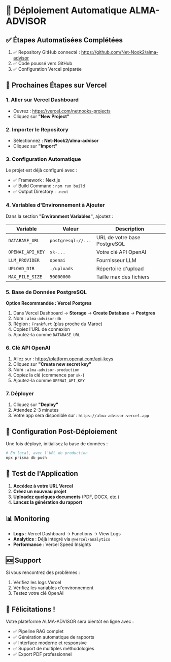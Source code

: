 # 🚀 Déploiement Automatique ALMA-ADVISOR

## ✅ Étapes Automatisées Complétées

1. ✅ Repository GitHub connecté : https://github.com/Net-Nook2/alma-advisor
2. ✅ Code poussé vers GitHub
3. ✅ Configuration Vercel préparée

## 🎯 Prochaines Étapes sur Vercel

### 1. Aller sur Vercel Dashboard
- Ouvrez : https://vercel.com/netnooks-projects
- Cliquez sur **"New Project"**

### 2. Importer le Repository
- Sélectionnez : **Net-Nook2/alma-advisor**
- Cliquez sur **"Import"**

### 3. Configuration Automatique
Le projet est déjà configuré avec :
- ✅ Framework : Next.js
- ✅ Build Command : `npm run build`
- ✅ Output Directory : `.next`

### 4. Variables d'Environnement à Ajouter

Dans la section **"Environment Variables"**, ajoutez :

| Variable | Valeur | Description |
|----------|--------|-------------|
| `DATABASE_URL` | `postgresql://...` | URL de votre base PostgreSQL |
| `OPENAI_API_KEY` | `sk-...` | Votre clé API OpenAI |
| `LLM_PROVIDER` | `openai` | Fournisseur LLM |
| `UPLOAD_DIR` | `./uploads` | Répertoire d'upload |
| `MAX_FILE_SIZE` | `50000000` | Taille max des fichiers |

### 5. Base de Données PostgreSQL

**Option Recommandée : Vercel Postgres**
1. Dans Vercel Dashboard → **Storage** → **Create Database** → **Postgres**
2. Nom : `alma-advisor-db`
3. Région : `Frankfurt` (plus proche du Maroc)
4. Copiez l'URL de connexion
5. Ajoutez-la comme `DATABASE_URL`

### 6. Clé API OpenAI

1. Allez sur : https://platform.openai.com/api-keys
2. Cliquez sur **"Create new secret key"**
3. Nom : `alma-advisor-production`
4. Copiez la clé (commence par `sk-`)
5. Ajoutez-la comme `OPENAI_API_KEY`

### 7. Déployer

1. Cliquez sur **"Deploy"**
2. Attendez 2-3 minutes
3. Votre app sera disponible sur : `https://alma-advisor.vercel.app`

## 🔧 Configuration Post-Déploiement

Une fois déployé, initialisez la base de données :

```bash
# En local, avec l'URL de production
npx prisma db push
```

## 🧪 Test de l'Application

1. **Accédez à votre URL Vercel**
2. **Créez un nouveau projet**
3. **Uploadez quelques documents** (PDF, DOCX, etc.)
4. **Lancez la génération du rapport**

## 📊 Monitoring

- **Logs** : Vercel Dashboard → Functions → View Logs
- **Analytics** : Déjà intégré via `@vercel/analytics`
- **Performance** : Vercel Speed Insights

## 🆘 Support

Si vous rencontrez des problèmes :
1. Vérifiez les logs Vercel
2. Vérifiez les variables d'environnement
3. Testez votre clé OpenAI

## 🎉 Félicitations !

Votre plateforme ALMA-ADVISOR sera bientôt en ligne avec :
- ✅ Pipeline RAG complet
- ✅ Génération automatique de rapports
- ✅ Interface moderne et responsive
- ✅ Support de multiples méthodologies
- ✅ Export PDF professionnel
